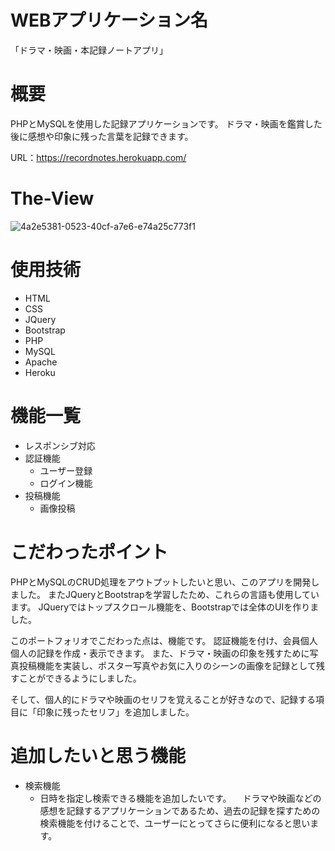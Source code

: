 # WEBアプリケーション名
「ドラマ・映画・本記録ノートアプリ」

# 概要
PHPとMySQLを使用した記録アプリケーションです。
ドラマ・映画を鑑賞した後に感想や印象に残った言葉を記録できます。

URL：https://recordnotes.herokuapp.com/

# The-View
![4a2e5381-0523-40cf-a7e6-e74a25c773f1](https://user-images.githubusercontent.com/74905456/119846844-70242e00-bf45-11eb-84e4-47281d7a82f6.png)

# 使用技術
- HTML
- CSS
- JQuery
- Bootstrap
- PHP
- MySQL
- Apache
- Heroku

# 機能一覧
- レスポンシブ対応
- 認証機能
  - ユーザー登録
  - ログイン機能
- 投稿機能
  - 画像投稿

# こだわったポイント
PHPとMySQLのCRUD処理をアウトプットしたいと思い、このアプリを開発しました。 
またJQueryとBootstrapを学習したため、これらの言語も使用しています。
JQueryではトップスクロール機能を、Bootstrapでは全体のUIを作りました。

このポートフォリオでこだわった点は、機能です。 
認証機能を付け、会員個人個人の記録を作成・表示できます。 
また、ドラマ・映画の印象を残すために写真投稿機能を実装し、ポスター写真やお気に入りのシーンの画像を記録として残すことができるようにしました。

そして、個人的にドラマや映画のセリフを覚えることが好きなので、記録する項目に「印象に残ったセリフ」を追加しました。

# 追加したいと思う機能
- 検索機能
  - 日時を指定し検索できる機能を追加したいです。
  　ドラマや映画などの感想を記録するアプリケーションであるため、過去の記録を探すための検索機能を付けることで、ユーザーにとってさらに便利になると思います。
